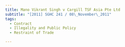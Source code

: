 ```yaml
---
title: Mano Vikrant Singh v Cargill TSF Asia Pte Ltd 
subtitle: "[2011] SGHC 241 / 08\_November\_2011"
tags:
  - Contract
  - Illegality and Public Policy
  - Restraint of Trade

---
```


